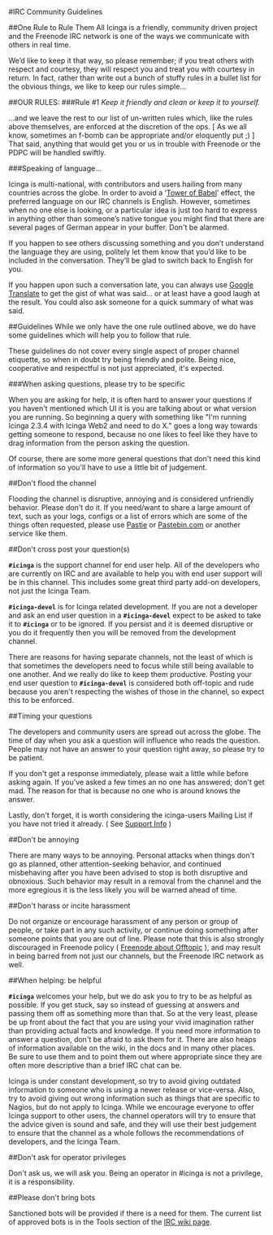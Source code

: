 #IRC Community Guidelines

##One Rule to Rule Them All
Icinga is a friendly, community driven project and the Freenode IRC network is one of the ways we communicate with others in real time.

We’d like to keep it that way, so please remember; if you treat others with respect and courtesy, they will respect you and treat you with courtesy in return. In fact, rather than write out a bunch of stuffy rules in a bullet list for the obvious things, we like to keep our rules simple...

##OUR RULES:
###Rule #1
*Keep it friendly and clean or keep it to yourself.*
 
...and we leave the rest to our list of un-written rules which, like the rules above themselves, are enforced at the discretion of the ops. [ As we all know, sometimes an f-bomb can be appropriate and/or eloquently put ;) ] That said, anything that would get you or us in trouble with Freenode or the PDPC will be handled swiftly.

###Speaking of language...

Icinga is multi-national, with contributors and users hailing from many countries across the globe. In order to avoid a ‘[Tower of Babel](http://en.wikipedia.org/wiki/Tower_of_Babel)’ effect, the preferred language on our IRC channels is English. However, sometimes when no one else is looking, or a particular idea is just too hard to express in anything other than someone’s native tongue you might find that there are several pages of German appear in your buffer. Don't be alarmed.

If you happen to see others discussing something and you don’t understand the language they are using, politely let them know that you’d like to be included in the conversation. They’ll be glad to switch back to English for you.

If you happen upon such a conversation late, you can always use [Google Translate](http://translate.google.com/) to get the gist of what was said... or at least have a good laugh at the result. You could also ask someone for a quick summary of what was said.

##Guidelines
While we only have the one rule outlined above, we do have some guidelines which will help you to follow that rule.

These guidelines do not cover every single aspect of proper channel etiquette, so when in doubt try being friendly and polite. Being nice, cooperative and respectful is not just appreciated, it's expected.

###When asking questions, please try to be specific

 When you are asking for help, it is often hard to answer your questions if you haven't mentioned which UI it is you are talking about or what version you are running. So beginning a query with something like "I'm running Icinga 2.3.4 with Icinga Web2 and need to do X." goes a long way towards getting someone to respond, because no one likes to feel like they have to drag information from the person asking the question.
 
Of course, there are some more general questions that don't need this kind of information so you'll have to use a little bit of judgement.

##Don't flood the channel

Flooding the channel is disruptive, annoying and is considered unfriendly behavior. Please don't do it. If you need/want to share a large amount of text, such as your logs, configs or a list of errors which are some of the things often requested, please use [Pastie](http://pastie.org/) or [Pastebin.com](http://pastebin.com) or another service like them.

##Don't cross post your question(s)

**`#icinga`** is the support channel for end user help. All of the developers who are currently on IRC and are available to help you with end user support will be in this channel. This includes some great third party add-on developers, not just the Icinga Team.

**`#icinga-devel`** is for Icinga related development. If you are not a developer and ask an end user question in a **`#icinga-devel`** expect to be asked to take it to **`#icinga`** or to be ignored. If you persist and it is deemed disruptive or you do it frequently then you will be removed from the development channel.

There are reasons for having separate channels, not the least of which is that sometimes the developers need to focus while still being available to one another. And we really do like to keep them productive. Posting your end user question to **`#icinga-devel`** is considered both off-topic and rude because you aren't respecting the wishes of those in the channel, so expect this to be enforced.

##Timing your questions

The developers and community users are spread out across the globe. The time of day when you ask a question will influence who reads the question. People may not have an answer to your question right away, so please try to be patient.

If you don't get a response immediately, please wait a little while before asking again. If you've asked a few times an no one has answered; don't get mad. The reason for that is because no one who is around knows the answer.

Lastly, don't forget, it is worth considering the icinga-users Mailing List if you have not tried it already. ( See [Support Info](https://www.icinga.org/support/) )

##Don't be annoying

There are many ways to be annoying. Personal attacks when things don't go as planned, other attention-seeking behavior, and continued misbehaving after you have been advised to stop is both disruptive and obnoxious. Such behavior may result in a removal from the channel and the more egregious it is the less likely you will be warned ahead of time.

##Don't harass or incite harassment

Do not organize or encourage harassment of any  person or group of people, or take part in any such activity, or continue doing something after someone points that you are out of line. Please note that this is also strongly discouraged in Freenode policy ( [Freenode about Offtopic](https://freenode.net/policy.shtml#offtopic) ), and may result in being barred from not just our channels, but the Freenode IRC network as well.

##When helping: be helpful

**`#icinga`** welcomes your help, but we do ask you to try to be as helpful as possible. If you get stuck, say so instead of guessing at answers and passing them off as something more than that. So at the very least, please be up front about the fact that you are using your vivid imagination rather than providing actual facts and knowledge. If you need more information to answer a question, don't be afraid to ask them for it. There are also heaps of information available on the wiki, in the docs and in many other places. Be sure to use them and to point them out where appropriate since they are often more descriptive than a brief IRC chat can be.

Icinga is under constant development, so try to avoid giving outdated information to someone who is using a newer release or vice-versa. Also, try to avoid giving out wrong information such as things that are specific to Nagios, but do not apply to Icinga.
While we encourage everyone to offer Icinga support to other users, the channel operators will try to ensure that the advice given is sound and safe, and they will use their best judgement to ensure that the channel as a whole follows the recommendations of developers, and the Icinga Team.

##Don't ask for operator privileges

Don't ask us, we will ask you. Being an operator in #icinga is not a privilege, it is a responsibility.

##Please don't bring bots

Sanctioned bots will be provided if there is a need for them.
The current list of approved bots is in the Tools section of the [IRC wiki page](003_irc.md).
